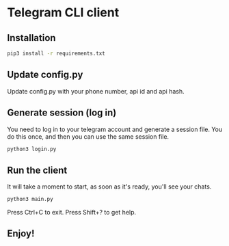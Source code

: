 # Telegram CLI client

## Installation

```bash
pip3 install -r requirements.txt
```
## Update config.py
Update config.py with your phone number, api id and api hash.


## Generate session (log in)
You need to log in to your telegram account and generate a session file.
You do this once, and then you can use the same session file.

```bash
python3 login.py
```

## Run the client
It will take a moment to start, as soon as it's ready, you'll see your chats.

```bash
python3 main.py
```

Press Ctrl+C to exit.
Press Shift+? to get help.

## Enjoy!